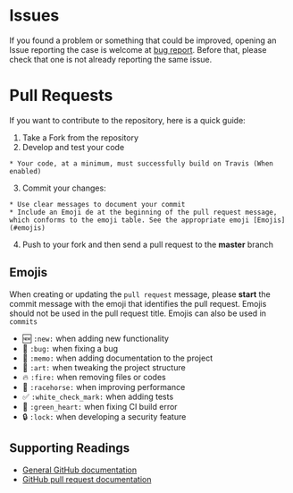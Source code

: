 # Issues


If you found a problem or something that could be improved, opening an Issue reporting the case is welcome at [bug report](https://github.com/willian2s/nest-api-graphql/issues).
Before that, please check that one is not already reporting the same issue.

# Pull Requests

If you want to contribute to the repository, here is a quick guide:
  1. Take a Fork from the repository
  2. Develop and test your code
  
    * Your code, at a minimum, must successfully build on Travis (When enabled)
  3. Commit your changes:
    
    * Use clear messages to document your commit
    * Include an Emoji de at the beginning of the pull request message, which conforms to the emoji table. See the appropriate emoji [Emojis](#emojis)
  4. Push to your fork and then send a pull request to the **master** branch

## Emojis

When creating or updating the <code>pull request</code> message, please **start** the commit message with the emoji that identifies the pull request. Emojis should not be used in the pull request title. Emojis can also be used in <code>commits</code>

* :new: `:new:` when adding new functionality
* :bug: `:bug:` when fixing a bug
* :memo: `:memo:` when adding documentation to the project
* :art: `:art:` when tweaking the project structure
* :fire: `:fire:` when removing files or codes
* :racehorse: `:racehorse:` when improving performance
* :white_check_mark: `:white_check_mark:` when adding tests
* :green_heart: `:green_heart:` when fixing CI build error
* :lock: `:lock:` when developing a security feature

## Supporting Readings
+ [General GitHub documentation](https://help.github.com/)
+ [GitHub pull request documentation](https://help.github.com/send-pull-requests/)
